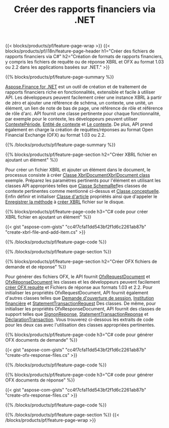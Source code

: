 ﻿---
title: Créer des rapports financiers via .NET
url: /fr/net/create/
description:  Code C# pour créer des rapports financiers dans XBRL et OFX fichiers de requête ou de réponse via la bibliothèque .NET.
---
{{< blocks/products/pf/feature-page-wrap >}}
{{< blocks/products/pf/i18n/feature-page-header h1="Créer des fichiers de rapports financiers via C#" h2="Création de formats de rapports financiers, y compris les fichiers de requête ou de réponse XBRL et OFX au format 1.03 ou 2.2 dans les applications basées sur .NET." >}}

{{% blocks/products/pf/feature-page-summary %}}

[Aspose.Finance for .NET](https://products.aspose.com/finance/net/) est un outil de création et de traitement de rapports financiers riche en fonctionnalités, extensible et facile à utiliser API. Les développeurs peuvent facilement créer une instance XBRL à partir de zéro et ajouter une référence de schéma, un contexte, une unité, un élément, un lien de note de bas de page, une référence de rôle et 
référence de rôle d'arc. API fournit une classe pertinente pour chaque fonctionnalité, par exemple pour le contexte, les développeurs peuvent utiliser [ContextePériode](https://apireference.aspose.com/finance/net/aspose.finance.xbrl/contextperiod), [Entité de contexte](https://apireference.aspose.com/finance/net/aspose.finance.xbrl/contextentity) et [Le contexte](https://apireference.aspose.com/finance/net/aspose.finance.xbrl/context). 
De plus, API prend également en charge la création de requêtes/réponses au format Open Financial Exchange (OFX) au format 1.03 ou 2.2.

{{% /blocks/products/pf/feature-page-summary %}}

{{% blocks/products/pf/feature-page-section h2="Créer XBRL fichier en ajoutant un élément" %}}

Pour créer un fichier XBRL et ajouter un élément dans le document, le processus consiste à créer [Classe XbrlDocumentXbrlDocument class](https://apireference.aspose.com/finance/net/aspose.finance.xbrl/xbrldocument) exemple. Préparez les paramètres pertinents pour l'élément en utilisant les classes API appropriées telles que [Classe SchemaRef](https://apireference.aspose.com/finance/net/aspose.finance.xbrl/schemaref)les classes de contexte pertinentes comme mentionné ci-dessus et [Classe conceptuelle](https://apireference.aspose.com/finance/net/aspose.finance.xbrl/concept). Enfin définir et initialiser [Classe d'article](https://apireference.aspose.com/finance/net/aspose.finance.xbrl/item) propriétés ainsi que d'appeler le [Enregistrer la méthode](https://apireference.aspose.com/finance/net/aspose.finance.xbrl.xbrldocument/save/methods/1) à [créer XBRL](https://products.aspose.com/finance/net/create/xbrl/) fichier sur le disque.

{{% blocks/products/pf/feature-page-code h3="C# code pour créer XBRL fichier en ajoutant un élément" %}}

{{< gist "aspose-com-gists" "cc4f7cfa11dd543bf2f1d6c2261ab87b" "create-xbrl-file-and-add-item.cs" >}} 

{{% /blocks/products/pf/feature-page-code %}}

{{% /blocks/products/pf/feature-page-section %}}

{{% blocks/products/pf/feature-page-section h2="Créer OFX fichiers de demande et de réponse" %}}


Pour générer des fichiers OFX, le API fournit [OfxRequestDocument](https://apireference.aspose.com/finance/net/aspose.finance.ofx/ofxrequestdocument) et [OfxRéponseDocument](https://apireference.aspose.com/finance/net/aspose.finance.ofx/ofxresponsedocument) les classes et les développeurs peuvent facilement [créer OFX requête](https://products.aspose.com/finance/net/create/ofx-request/) et Fichiers de réponse aux formats 1.03 et 2.2. Pour initialiser les propriétés OfxRequestDocument, API fournit également d'autres classes telles que [Demande d'ouverture de session](https://apireference.aspose.com/finance/net/aspose.finance.ofx.signon/signonrequest), [Institution financière](https://apireference.aspose.com/finance/net/aspose.finance.ofx.signon/financialinstitution) et [StatementTransactionRequest](https://apireference.aspose.com/finance/net/aspose.finance.ofx.bank/statementtransactionrequest) Des classes. De même, pour initialiser les propriétés OfxResponseDocument, API fournit des classes de support telles que [SignonReponse](https://apireference.aspose.com/finance/net/aspose.finance.ofx.signon/signonresponse),  [StatementTransactionReponse](https://apireference.aspose.com/finance/net/aspose.finance.ofx.bank/statementtransactionresponse) et [DéclarationTransaction](https://apireference.aspose.com/finance/net/aspose.finance.ofx/statementtransaction). Vous trouverez ci-dessous les extraits de code pour les deux cas avec l'utilisation des classes appropriées pertinentes.

{{% blocks/products/pf/feature-page-code h3="C# code pour générer OFX documents de demande" %}}

{{< gist "aspose-com-gists" "cc4f7cfa11dd543bf2f1d6c2261ab87b" "create-ofx-response-files.cs" >}} 

{{% /blocks/products/pf/feature-page-code %}}

{{% blocks/products/pf/feature-page-code h3="C# code pour générer OFX documents de réponse" %}}

{{< gist "aspose-com-gists" "cc4f7cfa11dd543bf2f1d6c2261ab87b" "create-ofx-response-files.cs" >}} 

{{% /blocks/products/pf/feature-page-code %}}

{{% /blocks/products/pf/feature-page-section %}}
{{< /blocks/products/pf/feature-page-wrap >}}